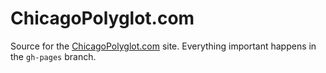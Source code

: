 # ChicagoPolyglot.com

Source for the [ChicagoPolyglot.com](http://chicagopolyglot.com) site.
Everything important happens in the `gh-pages` branch.
